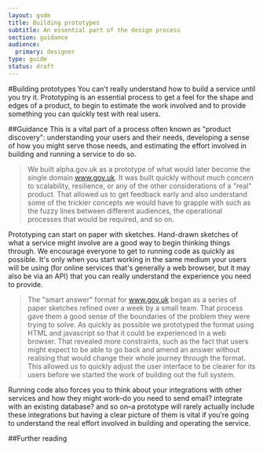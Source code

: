 ```yaml
---
layout: gsdm
title: Building prototypes
subtitle: An essential part of the design process
section: guidance
audience: 
  primary: designer
type: guide
status: draft
---
```

    
#Building prototypes
You can't really understand how to build a service until you try it. Prototyping is an essential process to get a feel for the shape and edges of a product, to begin to estimate the work involved and to provide something you can quickly test with real users.

##Guidance
This is a vital part of a process often known as "product discovery": understanding your users and their needs, developing a sense of how you might serve those needs, and estimating the effort involved in building and running a service to do so.

> We built alpha.gov.uk as a prototype of what would later become the single domain www.gov.uk. It was built quickly without much concern to scalability, resilience, or any of the other considerations of a "real" product. That allowed us to get feedback early and also understand some of the trickier concepts we would have to grapple with such as the fuzzy lines between different audiences, the operational processes that would be required, and so on.

Prototyping can start on paper with sketches. Hand-drawn sketches of what a service might involve are a good way to begin thinking things through. We encourage everyone to get to running code as quickly as possible. It's only when you start working in the same medium your users will be using (for online services that's generally a web browser, but it may also be via an API) that you can really understand the experience you need to provide.

> The "smart answer" format for www.gov.uk began as a series of paper sketches refined over a week by a small team. That process gave them a good sense of the boundaries of the problem they were trying to solve. As quickly as possible we prototyped the format using HTML and javascript so that it could be experienced in a web browser. That revealed more constraints, such as the fact that users might expect to be able to go back and amend an answer without realising that would change their whole journey through the format. This allowed us to quickly adjust the user interface to be clearer for its users before we started the work of building out the full system.

Running code also forces you to think about your integrations with other services and how they might work–do you need to send email? integrate with an existing database? and so on–a prototype will rarely actually include these integrations but having a clear picture of them is vital if you're going to understand the real effort involved in building and operating the service.

##Further reading
